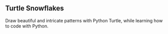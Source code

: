 ## Turtle Snowflakes

Draw beautiful and intricate patterns with Python Turtle, while learning how to code with Python. 

